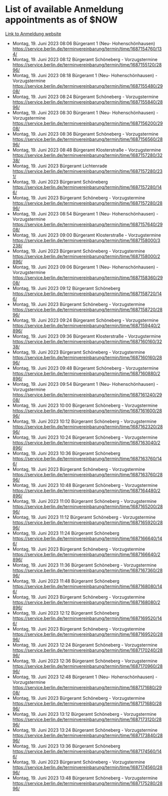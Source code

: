 # List of available Anmeldung appointments as of $NOW
[Link to Anmeldung website](https://service.berlin.de/terminvereinbarung/termin/tag.php?termin=1&anliegen[]=120686&dienstleisterlist=122210,122217,327316,122219,327312,122227,327314,122231,327346,122243,327348,122254,122252,329742,122260,329745,122262,329748,122271,327278,122273,327274,122277,327276,330436,122280,327294,122282,327290,122284,327292,122291,327270,122285,327266,122286,327264,122296,327268,150230,329760,122297,327286,122294,327284,122312,329763,122314,329775,122304,327330,122311,327334,122309,327332,317869,122281,327352,122279,329772,122283,122276,327324,122274,327326,122267,329766,122246,327318,122251,327320,122257,327322,122208,327298,122226,327300&herkunft=http%3A%2F%2Fservice.berlin.de%2Fdienstleistung%2F120686%2F)
- Montag, 19. Juni 2023 08:06 Bürgeramt 1 (Neu- Hohenschönhausen) https://service.berlin.de/terminvereinbarung/termin/time/1687154760/134/
- Montag, 19. Juni 2023 08:12 Bürgeramt Schöneberg - Vorzugstermine https://service.berlin.de/terminvereinbarung/termin/time/1687155120/2896/
- Montag, 19. Juni 2023 08:18 Bürgeramt 1 (Neu- Hohenschönhausen) - Vorzugstermine https://service.berlin.de/terminvereinbarung/termin/time/1687155480/2908/
- Montag, 19. Juni 2023 08:24 Bürgeramt Schöneberg - Vorzugstermine https://service.berlin.de/terminvereinbarung/termin/time/1687155840/2896/
- Montag, 19. Juni 2023 08:30 Bürgeramt 1 (Neu- Hohenschönhausen) - Vorzugstermine https://service.berlin.de/terminvereinbarung/termin/time/1687156200/2908/
- Montag, 19. Juni 2023 08:36 Bürgeramt Schöneberg - Vorzugstermine https://service.berlin.de/terminvereinbarung/termin/time/1687156560/2896/
- Montag, 19. Juni 2023 08:48 Bürgeramt Klosterstraße - Vorzugstermine https://service.berlin.de/terminvereinbarung/termin/time/1687157280/3238/
- Montag, 19. Juni 2023  Bürgeramt Lichtenrade https://service.berlin.de/terminvereinbarung/termin/time/1687157280/231/
- Montag, 19. Juni 2023  Bürgeramt Schöneberg https://service.berlin.de/terminvereinbarung/termin/time/1687157280/146/
- Montag, 19. Juni 2023  Bürgeramt Schöneberg - Vorzugstermine https://service.berlin.de/terminvereinbarung/termin/time/1687157280/2896/
- Montag, 19. Juni 2023 08:54 Bürgeramt 1 (Neu- Hohenschönhausen) - Vorzugstermine https://service.berlin.de/terminvereinbarung/termin/time/1687157640/2908/
- Montag, 19. Juni 2023 09:00 Bürgeramt Klosterstraße - Vorzugstermine https://service.berlin.de/terminvereinbarung/termin/time/1687158000/3238/
- Montag, 19. Juni 2023  Bürgeramt Schöneberg - Vorzugstermine https://service.berlin.de/terminvereinbarung/termin/time/1687158000/2896/
- Montag, 19. Juni 2023 09:06 Bürgeramt 1 (Neu- Hohenschönhausen) - Vorzugstermine https://service.berlin.de/terminvereinbarung/termin/time/1687158360/2908/
- Montag, 19. Juni 2023 09:12 Bürgeramt Schöneberg https://service.berlin.de/terminvereinbarung/termin/time/1687158720/146/
- Montag, 19. Juni 2023  Bürgeramt Schöneberg - Vorzugstermine https://service.berlin.de/terminvereinbarung/termin/time/1687158720/2896/
- Montag, 19. Juni 2023 09:24 Bürgeramt Schöneberg - Vorzugstermine https://service.berlin.de/terminvereinbarung/termin/time/1687159440/2896/
- Montag, 19. Juni 2023 09:36 Bürgeramt Klosterstraße - Vorzugstermine https://service.berlin.de/terminvereinbarung/termin/time/1687160160/3238/
- Montag, 19. Juni 2023  Bürgeramt Schöneberg - Vorzugstermine https://service.berlin.de/terminvereinbarung/termin/time/1687160160/2896/
- Montag, 19. Juni 2023 09:48 Bürgeramt Schöneberg - Vorzugstermine https://service.berlin.de/terminvereinbarung/termin/time/1687160880/2896/
- Montag, 19. Juni 2023 09:54 Bürgeramt 1 (Neu- Hohenschönhausen) - Vorzugstermine https://service.berlin.de/terminvereinbarung/termin/time/1687161240/2908/
- Montag, 19. Juni 2023 10:00 Bürgeramt Schöneberg - Vorzugstermine https://service.berlin.de/terminvereinbarung/termin/time/1687161600/2896/
- Montag, 19. Juni 2023 10:12 Bürgeramt Schöneberg - Vorzugstermine https://service.berlin.de/terminvereinbarung/termin/time/1687162320/2896/
- Montag, 19. Juni 2023 10:24 Bürgeramt Schöneberg - Vorzugstermine https://service.berlin.de/terminvereinbarung/termin/time/1687163040/2896/
- Montag, 19. Juni 2023 10:36 Bürgeramt Schöneberg https://service.berlin.de/terminvereinbarung/termin/time/1687163760/146/
- Montag, 19. Juni 2023  Bürgeramt Schöneberg - Vorzugstermine https://service.berlin.de/terminvereinbarung/termin/time/1687163760/2896/
- Montag, 19. Juni 2023 10:48 Bürgeramt Schöneberg - Vorzugstermine https://service.berlin.de/terminvereinbarung/termin/time/1687164480/2896/
- Montag, 19. Juni 2023 11:00 Bürgeramt Schöneberg - Vorzugstermine https://service.berlin.de/terminvereinbarung/termin/time/1687165200/2896/
- Montag, 19. Juni 2023 11:12 Bürgeramt Schöneberg - Vorzugstermine https://service.berlin.de/terminvereinbarung/termin/time/1687165920/2896/
- Montag, 19. Juni 2023 11:24 Bürgeramt Schöneberg https://service.berlin.de/terminvereinbarung/termin/time/1687166640/146/
- Montag, 19. Juni 2023  Bürgeramt Schöneberg - Vorzugstermine https://service.berlin.de/terminvereinbarung/termin/time/1687166640/2896/
- Montag, 19. Juni 2023 11:36 Bürgeramt Schöneberg - Vorzugstermine https://service.berlin.de/terminvereinbarung/termin/time/1687167360/2896/
- Montag, 19. Juni 2023 11:48 Bürgeramt Schöneberg https://service.berlin.de/terminvereinbarung/termin/time/1687168080/146/
- Montag, 19. Juni 2023  Bürgeramt Schöneberg - Vorzugstermine https://service.berlin.de/terminvereinbarung/termin/time/1687168080/2896/
- Montag, 19. Juni 2023 12:12 Bürgeramt Schöneberg https://service.berlin.de/terminvereinbarung/termin/time/1687169520/146/
- Montag, 19. Juni 2023  Bürgeramt Schöneberg - Vorzugstermine https://service.berlin.de/terminvereinbarung/termin/time/1687169520/2896/
- Montag, 19. Juni 2023 12:24 Bürgeramt Schöneberg - Vorzugstermine https://service.berlin.de/terminvereinbarung/termin/time/1687170240/2896/
- Montag, 19. Juni 2023 12:36 Bürgeramt Schöneberg - Vorzugstermine https://service.berlin.de/terminvereinbarung/termin/time/1687170960/2896/
- Montag, 19. Juni 2023 12:48 Bürgeramt 1 (Neu- Hohenschönhausen) - Vorzugstermine https://service.berlin.de/terminvereinbarung/termin/time/1687171680/2908/
- Montag, 19. Juni 2023  Bürgeramt Schöneberg - Vorzugstermine https://service.berlin.de/terminvereinbarung/termin/time/1687171680/2896/
- Montag, 19. Juni 2023 13:12 Bürgeramt Schöneberg - Vorzugstermine https://service.berlin.de/terminvereinbarung/termin/time/1687173120/2896/
- Montag, 19. Juni 2023 13:24 Bürgeramt Schöneberg - Vorzugstermine https://service.berlin.de/terminvereinbarung/termin/time/1687173840/2896/
- Montag, 19. Juni 2023 13:36 Bürgeramt Schöneberg https://service.berlin.de/terminvereinbarung/termin/time/1687174560/146/
- Montag, 19. Juni 2023  Bürgeramt Schöneberg - Vorzugstermine https://service.berlin.de/terminvereinbarung/termin/time/1687174560/2896/
- Montag, 19. Juni 2023 13:48 Bürgeramt Schöneberg - Vorzugstermine https://service.berlin.de/terminvereinbarung/termin/time/1687175280/2896/
